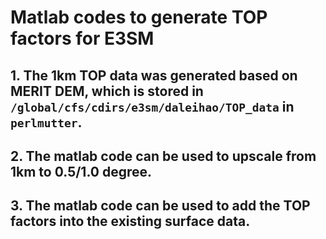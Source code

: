 # Matlab codes to generate TOP factors for E3SM
## 1. The 1km TOP data was generated based on MERIT DEM, which is stored in ```/global/cfs/cdirs/e3sm/daleihao/TOP_data``` in ```perlmutter```.
## 2. The matlab code can be used to upscale from 1km to 0.5/1.0 degree.
## 3. The matlab code can be used to add the TOP factors into the existing surface data.
